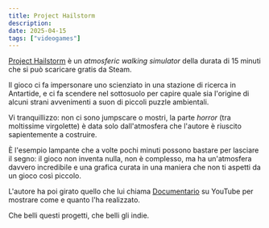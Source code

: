 ```yaml
---
title: Project Hailstorm
description: 
date: 2025-04-15
tags: ["videogames"]
---
```


[Project Hailstorm](https://store.steampowered.com/app/3388760/Project_Hailstorm/) è un *atmosferic walking simulator* della durata di 15 minuti che si può scaricare gratis da Steam.

Il gioco ci fa impersonare uno scienziato in una stazione di ricerca in Antartide, e ci fa scendere nel sottosuolo per capire quale sia l'origine di alcuni strani avvenimenti a suon di piccoli puzzle ambientali.

Vi tranquillizzo: non ci sono jumpscare o mostri, la parte *horror* (tra moltissime virgolette) è data solo dall'atmosfera che l'autore è riuscito sapientemente a costruire. 

È l'esempio lampante che a volte pochi minuti possono bastare per lasciare il segno: il gioco non inventa nulla, non è complesso, ma ha un'atmosfera davvero incredibile e una grafica curata in una maniera che non ti aspetti da un gioco così piccolo.

L'autore ha poi girato quello che lui chiama [Documentario](https://www.youtube.com/watch?v=2VKxeXylZb4) su YouTube per mostrare come e quanto l'ha realizzato.

Che belli questi progetti, che belli gli indie.
